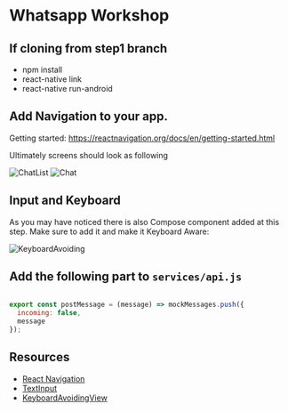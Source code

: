 # Whatsapp Workshop

## If cloning from step1 branch

- npm install
- react-native link
- react-native run-android


## Add Navigation to your app.

Getting started: https://reactnavigation.org/docs/en/getting-started.html

Ultimately screens should look as following

![ChatList](https://s3-us-west-2.amazonaws.com/vladjs-presentations/ChatList.png)
![Chat](https://s3-us-west-2.amazonaws.com/vladjs-presentations/Chat.png)

## Input and Keyboard

As you may have noticed there is also Compose component added at this step.
Make sure to add it and make it Keyboard Aware:

![KeyboardAvoiding](https://s3-us-west-2.amazonaws.com/vladjs-presentations/KeyboardAvoiding.png)

## Add the following part to `services/api.js`

```javascript

export const postMessage = (message) => mockMessages.push({
  incoming: false,
  message
});
```


## Resources

- [React Navigation](https://reactnavigation.org/)
- [TextInput](https://facebook.github.io/react-native/docs/textinput.html)
- [KeyboardAvoidingView](https://facebook.github.io/react-native/docs/keyboardavoidingview.html)